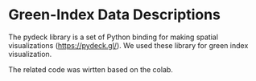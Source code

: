 # Green-Index Data Descriptions
   
The pydeck library is a set of Python binding for making spatial visualizations (https://pydeck.gl/). We used these library for green index visualization.

   
The related code was wirtten based on the colab.
